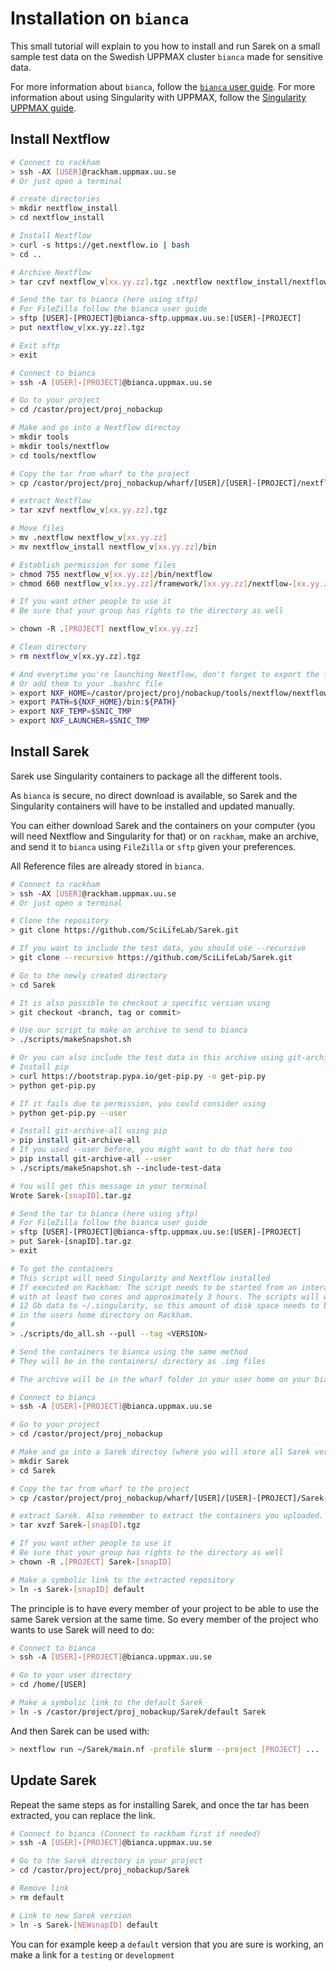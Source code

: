 # Installation on `bianca`

This small tutorial will explain to you how to install and run Sarek on a small sample test data on the Swedish UPPMAX cluster `bianca` made for sensitive data.

For more information about `bianca`, follow the [`bianca` user guide](http://uppmax.uu.se/support/user-guides/bianca-user-guide/).
For more information about using Singularity with UPPMAX, follow the [Singularity UPPMAX guide](https://www.uppmax.uu.se/support-sv/user-guides/singularity-user-guide/).

## Install Nextflow

```bash
# Connect to rackham
> ssh -AX [USER]@rackham.uppmax.uu.se
# Or just open a terminal

# create directories
> mkdir nextflow_install
> cd nextflow_install

# Install Nextflow
> curl -s https://get.nextflow.io | bash
> cd ..

# Archive Nextflow
> tar czvf nextflow_v[xx.yy.zz].tgz .nextflow nextflow_install/nextflow

# Send the tar to bianca (here using sftp)
# For FileZilla follow the bianca user guide
> sftp [USER]-[PROJECT]@bianca-sftp.uppmax.uu.se:[USER]-[PROJECT]
> put nextflow_v[xx.yy.zz].tgz

# Exit sftp
> exit

# Connect to bianca
> ssh -A [USER]-[PROJECT]@bianca.uppmax.uu.se

# Go to your project
> cd /castor/project/proj_nobackup

# Make and go into a Nextflow directoy
> mkdir tools
> mkdir tools/nextflow
> cd tools/nextflow

# Copy the tar from wharf to the project
> cp /castor/project/proj_nobackup/wharf/[USER]/[USER]-[PROJECT]/nextflow_v[xx.yy.zz].tgz /castor/project/proj_nobackup/tools/nextflow

# extract Nextflow
> tar xzvf nextflow_v[xx.yy.zz].tgz

# Move files
> mv .nextflow nextflow_v[xx.yy.zz]
> mv nextflow_install nextflow_v[xx.yy.zz]/bin

# Establish permission for some files
> chmod 755 nextflow_v[xx.yy.zz]/bin/nextflow
> chmod 660 nextflow_v[xx.yy.zz]/framework/[xx.yy.zz]/nextflow-[xx.yy.zz]-one.jar

# If you want other people to use it
# Be sure that your group has rights to the directory as well

> chown -R .[PROJECT] nextflow_v[xx.yy.zz]

# Clean directory
> rm nextflow_v[xx.yy.zz].tgz

# And everytime you're launching Nextflow, don't forget to export the following ENV variables
# Or add them to your .bashrc file
> export NXF_HOME=/castor/project/proj/nobackup/tools/nextflow/nextflow_v[xx.yy.zz]
> export PATH=${NXF_HOME}/bin:${PATH}
> export NXF_TEMP=$SNIC_TMP
> export NXF_LAUNCHER=$SNIC_TMP
```

## Install Sarek

Sarek use Singularity containers to package all the different tools.

As `bianca` is secure, no direct download is available, so Sarek and the Singularity containers will have to be installed and updated manually.

You can either download Sarek and the containers on your computer (you will need Nextflow and Singularity for that) or on `rackham`, make an archive, and send it to `bianca` using `FileZilla` or `sftp` given your preferences.

All Reference files are already stored in `bianca`.

```bash
# Connect to rackham
> ssh -AX [USER]@rackham.uppmax.uu.se
# Or just open a terminal

# Clone the repository
> git clone https://github.com/SciLifeLab/Sarek.git

# If you want to include the test data, you should use --recursive
> git clone --recursive https://github.com/SciLifeLab/Sarek.git

# Go to the newly created directory
> cd Sarek

# It is also possible to checkout a specific version using
> git checkout <branch, tag or commit>

# Use our script to make an archive to send to bianca
> ./scripts/makeSnapshot.sh

# Or you can also include the test data in this archive using git-archive-all
# Install pip
> curl https://bootstrap.pypa.io/get-pip.py -o get-pip.py
> python get-pip.py

# If it fails due to permission, you could consider using
> python get-pip.py --user

# Install git-archive-all using pip
> pip install git-archive-all
# If you used --user before, you might want to do that here too
> pip install git-archive-all --user
> ./scripts/makeSnapshot.sh --include-test-data

# You will get this message in your terminal
Wrote Sarek-[snapID].tar.gz

# Send the tar to bianca (here using sftp)
# For FileZilla follow the bianca user guide
> sftp [USER]-[PROJECT]@bianca-sftp.uppmax.uu.se:[USER]-[PROJECT]
> put Sarek-[snapID].tar.gz
> exit

# To get the containers
# This script will need Singularity and Nextflow installed
# If executed on Rackham: The script needs to be started from an interactive session
# with at least two cores and approximately 3 hours. The scripts will write about
# 12 Gb data to ~/.singularity, so this amount of disk space needs to be available
# in the users home directory on Rackham.
#
> ./scripts/do_all.sh --pull --tag <VERSION>

# Send the containers to bianca using the same method
# They will be in the containers/ directory as .img files

# The archive will be in the wharf folder in your user home on your bianca project

# Connect to bianca
> ssh -A [USER]-[PROJECT]@bianca.uppmax.uu.se

# Go to your project
> cd /castor/project/proj_nobackup

# Make and go into a Sarek directoy (where you will store all Sarek versions)
> mkdir Sarek
> cd Sarek

# Copy the tar from wharf to the project
> cp /castor/project/proj_nobackup/wharf/[USER]/[USER]-[PROJECT]/Sarek-[snapID].tgz /castor/project/proj_nobackup/Sarek

# extract Sarek. Also remember to extract the containers you uploaded.
> tar xvzf Sarek-[snapID].tgz

# If you want other people to use it
# Be sure that your group has rights to the directory as well
> chown -R .[PROJECT] Sarek-[snapID]

# Make a symbolic link to the extracted repository
> ln -s Sarek-[snapID] default
```

The principle is to have every member of your project to be able to use the same Sarek version at the same time. So every member of the project who wants to use Sarek will need to do:

```bash
# Connect to bianca
> ssh -A [USER]-[PROJECT]@bianca.uppmax.uu.se

# Go to your user directory
> cd /home/[USER]

# Make a symbolic link to the default Sarek
> ln -s /castor/project/proj_nobackup/Sarek/default Sarek
```

And then Sarek can be used with:

```bash
> nextflow run ~/Sarek/main.nf -profile slurm --project [PROJECT] ...
```

## Update Sarek

Repeat the same steps as for installing Sarek, and once the tar has been extracted, you can replace the link.

```bash
# Connect to bianca (Connect to rackham first if needed)
> ssh -A [USER]-[PROJECT]@bianca.uppmax.uu.se

# Go to the Sarek directory in your project
> cd /castor/project/proj_nobackup/Sarek

# Remove link
> rm default

# Link to new Sarek version
> ln -s Sarek-[NEWsnapID] default
```

You can for example keep a `default` version that you are sure is working, an make a link for a `testing` or `development`
